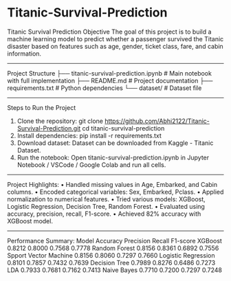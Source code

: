 # Titanic-Survival-Prediction
Titanic Survival Prediction 
Objective
The goal of this project is to build a machine learning model to predict whether a passenger survived the Titanic disaster based on features such as age, gender, ticket class, fare, and cabin information.
________________________________________
Project Structure
├── titanic-survival-prediction.ipynb  # Main notebook with full implementation
├── README.md                          # Project documentation
├── requirements.txt                   # Python dependencies
└── dataset/                           # Dataset file
________________________________________
Steps to Run the Project
1.	Clone the repository:
git clone https://github.com/Abhi2122/Titanic-Survival-Prediction.git
cd titanic-survival-prediction
2.	Install dependencies:
pip install -r requirements.txt
3.	Download dataset:
Dataset can be downloaded from Kaggle - Titanic Dataset.
4.	Run the notebook:
Open titanic-survival-prediction.ipynb in Jupyter Notebook / VSCode / Google Colab and run all cells.
________________________________________
Project Highlights:
•	Handled missing values in Age, Embarked, and Cabin columns.
•	Encoded categorical variables: Sex, Embarked, Pclass.
•	Applied normalization to numerical features.
•	Tried various models: XGBoost, Logistic Regression, Decision Tree, Random Forest.
•	Evaluated using accuracy, precision, recall, F1-score.
•	Achieved 82% accuracy with XGBoost model.
________________________________________
Performance Summary:
Model	                Accuracy  Precision	Recall	F1-score
XGBoost	              0.8212	  0.8000	  0.7568	0.7778
Random Forest	        0.8156	  0.8361	  0.6892	0.7556
Spport Vector Machine	0.8156	  0.8060	  0.7297	0.7660
Logistic Regression	  0.8101	  0.7857	  0.7432	0.7639
Decision Tree	        0.7989	  0.8276	  0.6486	0.7273
LDA	                  0.7933	  0.7681	  0.7162	0.7413
Naive Bayes	          0.7710	  0.7200	  0.7297	0.7248
